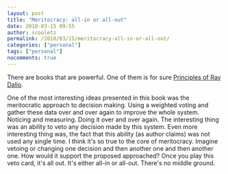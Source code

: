 ```yaml
---
layout: post
title: "Meritocracy: all-in or all-out"
date: 2018-03-15 09:55
author: scooletz
permalink: /2018/03/15/meritocracy-all-in-or-all-out/
categories: ["personal"]
tags: ["personal"]
nocomments: true
---
```


There are books that are powerful. One of them is for sure [Principles of Ray Dalio](https://www.goodreads.com/review/show/2254565243).

One of the most interesting ideas presented in this book was the meritocratic approach to decision making. Using a weighted voting and gather these data over and over again to improve the whole system. Noticing and measuring. Doing it over and over again. The interesting thing was an ability to veto any decision made by this system. Even more interesting thing was, the fact that this ability (as author claims) was not used any single time. I think it's so true to the core of meritocracy. Imagine vetoing or changing one decision and then another one and then another one. How would it support the proposed approached? Once you play this veto card, it's all out. It's either all-in or all-out. There's no middle ground.

